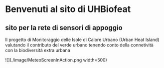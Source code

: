 # Benvenuti al sito di UHBiofeat
## sito per la rete di sensori di appoggio 
Il progetto di Monitoraggio delle Isole di Calore Urbano (Urban Heat Island) valutando il contributo del verde urbano tenendo conto della connetività con la biodiversità extra urbana

![](./image/MeteoScreenInAction.png   width=500)  


